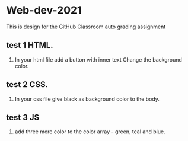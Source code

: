# Web-dev-2021
This is design for the GitHub Classroom auto grading assignment
## test 1 HTML.
1. In your html file add a button with inner text Change the background color.

## test 2 CSS.
1. In your css file give black as background color to the body. 

## test 3 JS
1. add three more color to the color array - green, teal and blue.
